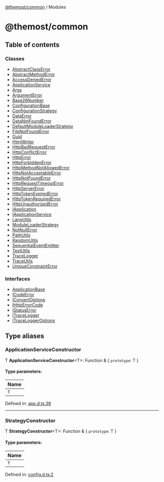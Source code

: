 [@themost/common](README.md) / Modules

# @themost/common

## Table of contents

### Classes

- [AbstractClassError](classes/abstractclasserror.md)
- [AbstractMethodError](classes/abstractmethoderror.md)
- [AccessDeniedError](classes/accessdeniederror.md)
- [ApplicationService](classes/applicationservice.md)
- [Args](classes/args.md)
- [ArgumentError](classes/argumenterror.md)
- [Base26Number](classes/base26number.md)
- [ConfigurationBase](classes/configurationbase.md)
- [ConfigurationStrategy](classes/configurationstrategy.md)
- [DataError](classes/dataerror.md)
- [DataNotFoundError](classes/datanotfounderror.md)
- [DefaultModuleLoaderStrategy](classes/defaultmoduleloaderstrategy.md)
- [FileNotFoundError](classes/filenotfounderror.md)
- [Guid](classes/guid.md)
- [HtmlWriter](classes/htmlwriter.md)
- [HttpBadRequestError](classes/httpbadrequesterror.md)
- [HttpConflictError](classes/httpconflicterror.md)
- [HttpError](classes/httperror.md)
- [HttpForbiddenError](classes/httpforbiddenerror.md)
- [HttpMethodNotAllowedError](classes/httpmethodnotallowederror.md)
- [HttpNotAcceptableError](classes/httpnotacceptableerror.md)
- [HttpNotFoundError](classes/httpnotfounderror.md)
- [HttpRequestTimeoutError](classes/httprequesttimeouterror.md)
- [HttpServerError](classes/httpservererror.md)
- [HttpTokenExpiredError](classes/httptokenexpirederror.md)
- [HttpTokenRequiredError](classes/httptokenrequirederror.md)
- [HttpUnauthorizedError](classes/httpunauthorizederror.md)
- [IApplication](classes/iapplication.md)
- [IApplicationService](classes/iapplicationservice.md)
- [LangUtils](classes/langutils.md)
- [ModuleLoaderStrategy](classes/moduleloaderstrategy.md)
- [NotNullError](classes/notnullerror.md)
- [PathUtils](classes/pathutils.md)
- [RandomUtils](classes/randomutils.md)
- [SequentialEventEmitter](classes/sequentialeventemitter.md)
- [TextUtils](classes/textutils.md)
- [TraceLogger](classes/tracelogger.md)
- [TraceUtils](classes/traceutils.md)
- [UniqueConstraintError](classes/uniqueconstrainterror.md)

### Interfaces

- [ApplicationBase](interfaces/applicationbase.md)
- [ICodeError](interfaces/icodeerror.md)
- [IConvertOptions](interfaces/iconvertoptions.md)
- [IHttpErrorCode](interfaces/ihttperrorcode.md)
- [IStatusError](interfaces/istatuserror.md)
- [ITraceLogger](interfaces/itracelogger.md)
- [ITraceLoggerOptions](interfaces/itraceloggeroptions.md)

## Type aliases

### ApplicationServiceConstructor

Ƭ **ApplicationServiceConstructor**<T\>: Function & { `prototype`: T  }

#### Type parameters:

Name |
:------ |
`T` |

Defined in: [app.d.ts:39](https://github.com/themost-framework/themost-common/blob/580db67/app.d.ts#L39)

___

### StrategyConstructor

Ƭ **StrategyConstructor**<T\>: Function & { `prototype`: T  }

#### Type parameters:

Name |
:------ |
`T` |

Defined in: [config.d.ts:2](https://github.com/themost-framework/themost-common/blob/580db67/config.d.ts#L2)
